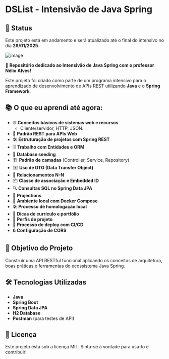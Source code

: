 # DSList - Intensivão de Java Spring

## 🚧 Status

Este projeto está em andamento e será atualizado até o final do intensivo no dia **26/01/2025**.

![image](https://github.com/user-attachments/assets/cb7a967c-81b2-4c36-a562-9db48a850767)

🚀 **Repositório dedicado ao Intensivão de Java Spring com o professor Nélio Alves!**

Este projeto foi criado como parte de um programa intensivo para o aprendizado de desenvolvimento de APIs REST
utilizando **Java** e o **Spring Framework**.

## 📚 O que eu aprendi até agora:

- 🌐 **Conceitos básicos de sistemas web e recursos**
    - Cliente/servidor, HTTP, JSON.
- 📜 **Padrão REST para APIs Web**
- 🛠️ **Estruturação de projetos com Spring REST**
- 🗄️ **Trabalho com Entidades e ORM**
- 🌱 **Database seeding**
- 🏗️ **Padrão de camadas** (Controller, Service, Repository)
- ✉️ **Uso de DTO (Data Transfer Object)**
- 🔗 **Relacionamentos N-N**
- 📦 **Classe de associação e Embedded ID**
- 🔍 **Consultas SQL no Spring Data JPA**
- 🎯 **Projections**
- 🐳 **Ambiente local com Docker Compose**
- 🛠️ **Processo de homologação local**
- 📝 **Dicas de currículo e portfólio**
- 📂 **Perfis de projeto**
- 🚀 **Processo de deploy com CI/CD**
- 🔒 **Configuração de CORS**

## 📌 Objetivo do Projeto

Construir uma API RESTful funcional aplicando os conceitos de arquitetura, boas práticas e ferramentas do ecossistema
Java Spring.

## 🛠️ Tecnologias Utilizadas

- **Java**
- **Spring Boot**
- **Spring Data JPA**
- **H2 Database**
- **Postman** (para testes de API)

## 📝 Licença

Este projeto está sob a licença MIT. Sinta-se à vontade para usá-lo e contribuir!  
